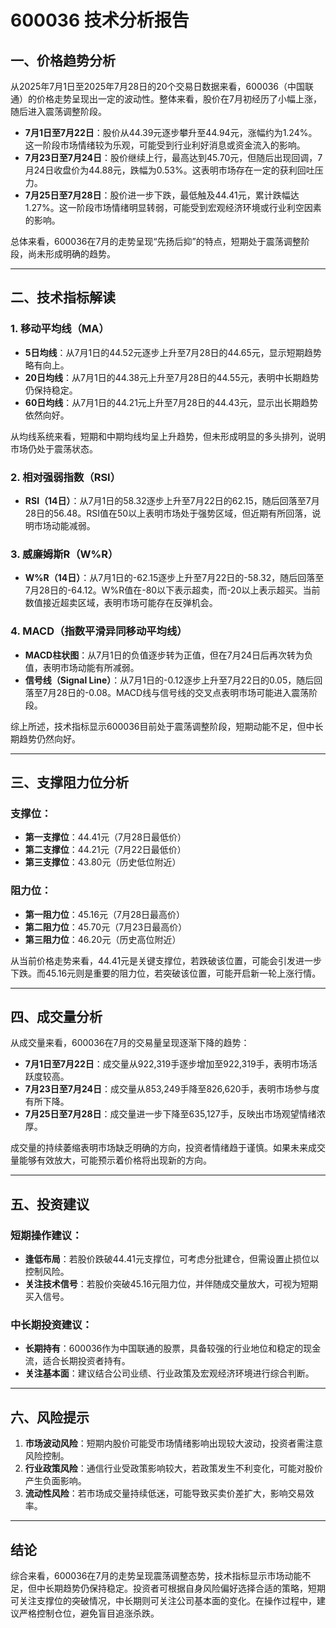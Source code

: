 # 600036 技术分析报告

## 一、价格趋势分析

从2025年7月1日至2025年7月28日的20个交易日数据来看，600036（中国联通）的价格走势呈现出一定的波动性。整体来看，股价在7月初经历了小幅上涨，随后进入震荡调整阶段。

- **7月1日至7月22日**：股价从44.39元逐步攀升至44.94元，涨幅约为1.24%。这一阶段市场情绪较为乐观，可能受到行业利好消息或资金流入的影响。
- **7月23日至7月24日**：股价继续上行，最高达到45.70元，但随后出现回调，7月24日收盘价为44.88元，跌幅为0.53%。这表明市场存在一定的获利回吐压力。
- **7月25日至7月28日**：股价进一步下跌，最低触及44.41元，累计跌幅达1.27%。这一阶段市场情绪明显转弱，可能受到宏观经济环境或行业利空因素的影响。

总体来看，600036在7月的走势呈现“先扬后抑”的特点，短期处于震荡调整阶段，尚未形成明确的趋势。

---

## 二、技术指标解读

### 1. 移动平均线（MA）

- **5日均线**：从7月1日的44.52元逐步上升至7月28日的44.65元，显示短期趋势略有向上。
- **20日均线**：从7月1日的44.38元上升至7月28日的44.55元，表明中长期趋势仍保持稳定。
- **60日均线**：从7月1日的44.21元上升至7月28日的44.43元，显示出长期趋势依然向好。

从均线系统来看，短期和中期均线均呈上升趋势，但未形成明显的多头排列，说明市场仍处于震荡状态。

### 2. 相对强弱指数（RSI）

- **RSI（14日）**：从7月1日的58.32逐步上升至7月22日的62.15，随后回落至7月28日的56.48。RSI值在50以上表明市场处于强势区域，但近期有所回落，说明市场动能减弱。

### 3. 威廉姆斯R（W%R）

- **W%R（14日）**：从7月1日的-62.15逐步上升至7月22日的-58.32，随后回落至7月28日的-64.12。W%R值在-80以下表示超卖，而-20以上表示超买。当前数值接近超卖区域，表明市场可能存在反弹机会。

### 4. MACD（指数平滑异同移动平均线）

- **MACD柱状图**：从7月1日的负值逐步转为正值，但在7月24日后再次转为负值，表明市场动能有所减弱。
- **信号线（Signal Line）**：从7月1日的-0.12逐步上升至7月22日的0.05，随后回落至7月28日的-0.08。MACD线与信号线的交叉点表明市场可能进入震荡阶段。

综上所述，技术指标显示600036目前处于震荡调整阶段，短期动能不足，但中长期趋势仍然向好。

---

## 三、支撑阻力位分析

### 支撑位：

- **第一支撑位**：44.41元（7月28日最低价）
- **第二支撑位**：44.21元（7月22日最低价）
- **第三支撑位**：43.80元（历史低位附近）

### 阻力位：

- **第一阻力位**：45.16元（7月28日最高价）
- **第二阻力位**：45.70元（7月23日最高价）
- **第三阻力位**：46.20元（历史高位附近）

从当前价格走势来看，44.41元是关键支撑位，若跌破该位置，可能会引发进一步下跌。而45.16元则是重要的阻力位，若突破该位置，可能开启新一轮上涨行情。

---

## 四、成交量分析

从成交量来看，600036在7月的交易量呈现逐渐下降的趋势：

- **7月1日至7月22日**：成交量从922,319手逐步增加至922,319手，表明市场活跃度较高。
- **7月23日至7月24日**：成交量从853,249手降至826,620手，表明市场参与度有所下降。
- **7月25日至7月28日**：成交量进一步下降至635,127手，反映出市场观望情绪浓厚。

成交量的持续萎缩表明市场缺乏明确的方向，投资者情绪趋于谨慎。如果未来成交量能够有效放大，可能预示着价格将出现新的方向。

---

## 五、投资建议

### 短期操作建议：

- **逢低布局**：若股价跌破44.41元支撑位，可考虑分批建仓，但需设置止损位以控制风险。
- **关注技术信号**：若股价突破45.16元阻力位，并伴随成交量放大，可视为短期买入信号。

### 中长期投资建议：

- **长期持有**：600036作为中国联通的股票，具备较强的行业地位和稳定的现金流，适合长期投资者持有。
- **关注基本面**：建议结合公司业绩、行业政策及宏观经济环境进行综合判断。

---

## 六、风险提示

1. **市场波动风险**：短期内股价可能受市场情绪影响出现较大波动，投资者需注意风险控制。
2. **行业政策风险**：通信行业受政策影响较大，若政策发生不利变化，可能对股价产生负面影响。
3. **流动性风险**：若市场成交量持续低迷，可能导致买卖价差扩大，影响交易效率。

---

## 结论

综合来看，600036在7月的走势呈现震荡调整态势，技术指标显示市场动能不足，但中长期趋势仍保持稳定。投资者可根据自身风险偏好选择合适的策略，短期可关注支撑位的突破情况，中长期则可关注公司基本面的变化。在操作过程中，建议严格控制仓位，避免盲目追涨杀跌。